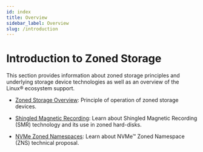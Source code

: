 ```yaml
---
id: index
title: Overview
sidebar_label: Overview
slug: /introduction
---
```


# Introduction to Zoned Storage

This section provides information about zoned storage principles and underlying
storage device technologies as well as an overview of the Linux&reg; ecosystem
support.

* [Zoned Storage Overview](./zoned-storage.md): Principle of operation of zoned storage devices.

* [Shingled Magnetic Recording](./smr.md): Learn about Shingled Magnetic
  Recording (SMR) technology and its use in zoned hard-disks.

* [NVMe Zoned Namespaces](./zns.md): Learn about NVMe&trade; Zoned Namespace
  (ZNS) technical proposal.

